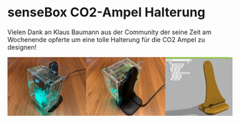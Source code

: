 # senseBox CO2-Ampel Halterung

Vielen Dank an Klaus Baumann aus der Community der seine Zeit am Wochenende opferte um eine tolle Halterung für die CO2 Ampel zu designen!

![](3D-Bracket.png)
